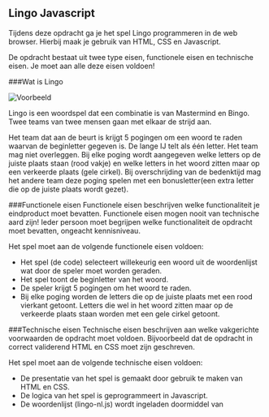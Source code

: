 ## Lingo Javascript
Tijdens deze opdracht ga je het spel Lingo programmeren in de web browser. Hierbij maak je gebruik van HTML, CSS en Javascript.

De opdracht bestaat uit twee type eisen, functionele eisen en technische eisen. Je moet aan alle deze eisen voldoen!

###Wat is Lingo

![Voorbeeld](http://cdn.nldebaar-parotas.savviihq.com/wp-content/uploads/2013/03/Screen-Shot-2013-03-11-at-7.01.34-PM.png)

Lingo is een woordspel dat een combinatie is van Mastermind en Bingo. Twee teams van twee mensen gaan met elkaar de strijd aan.

Het team dat aan de beurt is krijgt 5 pogingen om een woord te raden waarvan de beginletter gegeven is. De lange Ĳ telt als één letter. Het team mag niet overleggen. Bij elke poging wordt aangegeven welke letters op de juiste plaats staan (rood vakje) en welke letters in het woord zitten maar op een verkeerde plaats (gele cirkel). Bij overschrijding van de bedenktijd mag het andere team deze poging spelen met een bonusletter(een extra letter die op de juiste plaats wordt gezet).

###Functionele eisen
Functionele eisen beschrijven welke functionaliteit je eindproduct moet bevatten. Functionele eisen mogen nooit van technische aard zijn! Ieder persoon moet begrijpen welke functionaliteit de opdracht moet bevatten, ongeacht kennisniveau.

Het spel moet aan de volgende functionele eisen voldoen:
* Het spel (de code) selecteert willekeurig een woord uit de woordenlijst wat door de speler moet worden geraden.
* Het spel toont de beginletter van het woord.
* De speler krijgt 5 pogingen om het woord te raden.
* Bij elke poging worden de letters die op de juiste plaats met een rood vierkant getoont. Letters die wel in het woord zitten maar op de verkeerde plaats staan worden met een gele cirkel getoont.

###Technische eisen
Technische eisen beschrijven aan welke vakgerichte voorwaarden de opdracht moet voldoen. Bijvoorbeeld dat de opdracht in correct validerend HTML en CSS moet zijn geschreven. 

Het spel moet aan de volgende technische eisen voldoen:
* De presentatie van het spel is gemaakt door gebruik te maken van HTML en CSS.
* De logica van het spel is geprogrammeert in Javascript.
* De woordenlijst (lingo-nl.js) wordt ingeladen doormiddel van <script> tags.
* Het spel selecteert willekeurig (random) een woord uit de woordenlijst. 

###Bonus
* Het gehele spel is gemaakt door gebruik te maken van javascript objecten.
